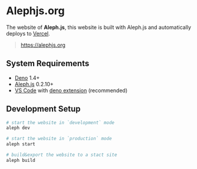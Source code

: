 # Alephjs.org
The website of **Aleph.js**, this website is built with Aleph.js and automatically deploys to [Vercel](https://vercel.com).

> https://alephjs.org

## System Requirements
- [Deno](https://deno.land/) 1.4+
- [Aleph.js](https://deno.land/x/aleph) 0.2.10+
- [VS Code](https://code.visualstudio.com/) with [deno extension](https://marketplace.visualstudio.com/items?itemName=denoland.vscode-deno) (recommended)

## Development Setup
```bash
# start the website in `development` mode
aleph dev

# start the website in `production` mode
aleph start

# build&export the website to a stact site
aleph build
```
